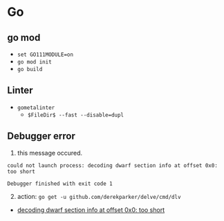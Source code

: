 # Go


## go mod

* `set GO111MODULE=on`
* `go mod init`
* `go build`


## Linter

* `gometalinter`
  * `$FileDir$ --fast --disable=dupl`
  

## Debugger error

1. this message occured.
```
could not launch process: decoding dwarf section info at offset 0x0: too short

Debugger finished with exit code 1
```
2. action: `go get -u github.com/derekparker/delve/cmd/dlv`
  * [decoding dwarf section info at offset 0x0: too short
](https://stackoverflow.com/questions/52230503/decoding-dwarf-section-info-at-offset-0x0-too-short)

